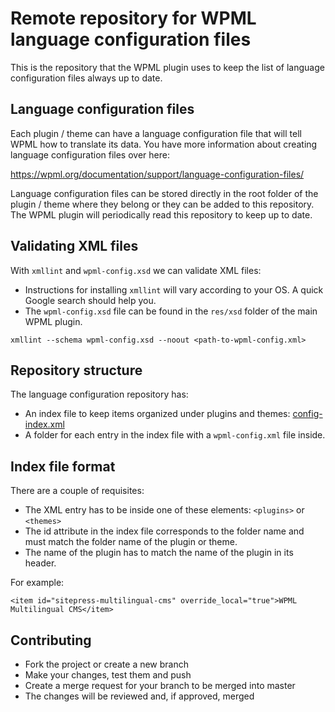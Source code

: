 # Remote repository for WPML language configuration files

This is the repository that the WPML plugin uses to keep the list of language configuration files always up to date.

## Language configuration files

Each plugin / theme can have a language configuration file that will tell WPML how to translate its data. You have more information about creating language configuration files over here:

https://wpml.org/documentation/support/language-configuration-files/

Language configuration files can be stored directly in the root folder of the plugin / theme where they belong or they can be added to this repository. The WPML plugin will periodically read this repository to keep up to date.

## Validating XML files

With `xmllint` and `wpml-config.xsd` we can validate XML files:

* Instructions for installing `xmllint` will vary according to your OS. A quick Google search should help you.
* The `wpml-config.xsd` file can be found in the `res/xsd` folder of the main WPML plugin.

```
xmllint --schema wpml-config.xsd --noout <path-to-wpml-config.xml>
```

## Repository structure

The language configuration repository has:

- An index file to keep items organized under plugins and themes: [config-index.xml](config-index.xml)
- A folder for each entry in the index file with a `wpml-config.xml` file inside.

## Index file format

There are a couple of requisites:

- The XML entry has to be inside one of these elements: `<plugins>` or `<themes>`
- The id attribute in the index file corresponds to the folder name and must match the folder name of the plugin or theme.
- The name of the plugin has to match the name of the plugin in its header.

For example:

`<item id="sitepress-multilingual-cms" override_local="true">WPML Multilingual CMS</item>`

## Contributing

- Fork the project or create a new branch
- Make your changes, test them and push
- Create a merge request for your branch to be merged into master
- The changes will be reviewed and, if approved, merged
